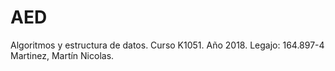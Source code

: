 # AED
Algoritmos y estructura de datos.
Curso K1051.
Año 2018.
Legajo: 164.897-4
Martinez, Martín Nicolas.
